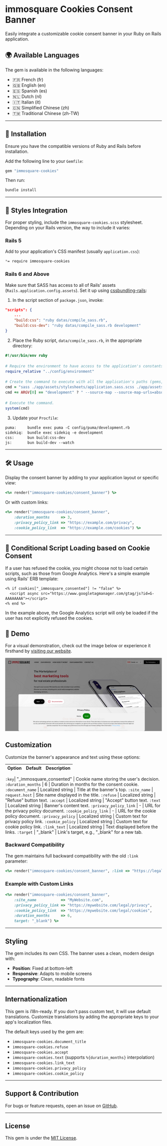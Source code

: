 # immosquare Cookies Consent Banner
Easily integrate a customizable cookie consent banner in your Ruby on Rails application.

## 🌍 Available Languages

The gem is available in the following languages:
- 🇫🇷 French (fr)
- 🇬🇧 English (en)
- 🇪🇸 Spanish (es)
- 🇳🇱 Dutch (nl)
- 🇮🇹 Italian (it)
- 🇨🇳 Simplified Chinese (zh)
- 🇹🇼 Traditional Chinese (zh-TW)

---

## 🚀 Installation

Ensure you have the compatible versions of Ruby and Rails before installation.

Add the following line to your `Gemfile`:

```bash
gem "immosquare-cookies"
```

Then run:

```bash
bundle install
```

---

## 🎨 Styles Integration

For proper styling, include the `immosquare-cookies.scss` stylesheet. Depending on your Rails version, the way to include it varies:

### Rails 5

Add to your application's CSS manifest (usually `application.css`):

```css
*= require immosquare-cookies

```

### Rails 6 and Above

Make sure that SASS has access to all of Rails' assets (`Rails.application.config.assets`). Set it up using [cssbundling-rails](https://github.com/rails/cssbundling-rails):

1. In the script section of `package.json`, invoke:

```json
"scripts": {
    ...
    "build:css": "ruby datas/compile_sass.rb",
    "build:css-dev": "ruby datas/compile_sass.rb development"
}
```

2. Place the Ruby script, `data/compile_sass.rb`, in the appropriate directory:

```ruby
#!/usr/bin/env ruby

# Require the environment to have access to the application's constants.
require_relative "../config/environment"

# Create the command to execute with all the application's paths (gems, node_modules, etc.)
cmd = "sass ./app/assets/stylesheets/application.sass.scss ./app/assets/builds/application.css #{Rails.application.config.assets.paths.map {|path| "--load-path=#{path}" }.join(" ")}"
cmd += ARGV[0] == "development" ? " --source-map --source-map-urls=absolute --watch" : " --style compressed"

# Execute the command.
system(cmd)
```

3. Update your `Procfile`:

```plaintext
puma:     bundle exec puma -C config/puma/development.rb
sidekiq:  bundle exec sidekiq -e development
css:      bun build:css-dev
js:       bun build-dev --watch
```

---

## 🛠 Usage

Display the consent banner by adding to your application layout or specific view:

```ruby
<%= render("immosquare-cookies/consent_banner") %>
```

Or with custom links:

```ruby
<%= render("immosquare-cookies/consent_banner",
    :duration_months     => 3,
    :privacy_policy_link => "https://example.com/privacy",
    :cookie_policy_link  => "https://example.com/cookies") %>
```

---

## 🍪 Conditional Script Loading based on Cookie Consent

If a user has refused the cookie, you might choose not to load certain scripts, such as those from Google Analytics. Here's a simple example using Rails' ERB template:

```erb
<% if cookies["_immosquare_consented"] != "false" %>
  <script async src="https://www.googletagmanager.com/gtag/js?id=G-AAAAAAAA"></script>
<% end %>
```

In the example above, the Google Analytics script will only be loaded if the user has not explicitly refused the cookies.


## 🎥 Demo

For a visual demonstration, check out the image below or experience it firsthand by [visiting our website](https://immosquare.com).

![Demo](demo.jpg)


## Customization

Customize the banner's appearance and text using these options:

Option | Default | Description
------|---------|------------

`:key`| "_immosquare_consented" | Cookie name storing the user's decision.
`:duration_months` | 6 | Duration in months for the consent cookie.
`:document_name` | Localized string | Title at the banner's top.
`:site_name` | `request.host` | Site name displayed in the title.
`:refuse` | Localized string | "Refuse" button text.
`:accept` | Localized string | "Accept" button text.
`:text` | Localized string | Banner's content text.
`:privacy_policy_link` | - | URL for the privacy policy document.
`:cookie_policy_link` | - | URL for the cookie policy document.
`:privacy_policy` | Localized string | Custom text for privacy policy link.
`:cookie_policy` | Localized string | Custom text for cookie policy link.
`:link_text` | Localized string | Text displayed before the links.
`:target` | "_blank" | Link's target, e.g., "_blank" for a new tab.

### Backward Compatibility

The gem maintains full backward compatibility with the old `:link` parameter:

```ruby
<%= render("immosquare-cookies/consent_banner", :link => "https://legals.immosquare.com") %>
```

### Example with Custom Links

```ruby
<%= render("immosquare-cookies/consent_banner",
    :site_name           => "MyWebsite.com",
    :privacy_policy_link => "https://mywebsite.com/legal/privacy",
    :cookie_policy_link  => "https://mywebsite.com/legal/cookies",
    :duration_months     => 6,
    target: "_blank") %>
```

---

## Styling

The gem includes its own CSS. The banner uses a clean, modern design with:

- **Position**: Fixed at bottom-left
- **Responsive**: Adapts to mobile screens
- **Typography**: Clean, readable fonts

---

## Internationalization

This gem is i18n-ready. If you don't pass custom text, it will use default translations. Customize translations by adding the appropriate keys to your app's localization files.

The default keys used by the gem are:

- `immosquare-cookies.document_title`
- `immosquare-cookies.refuse`
- `immosquare-cookies.accept`
- `immosquare-cookies.text` (supports `%{duration_months}` interpolation)
- `immosquare-cookies.link_text`
- `immosquare-cookies.privacy_policy`
- `immosquare-cookies.cookie_policy`

---

## Support & Contribution

For bugs or feature requests, open an issue on [GitHub](https://github.com/immosquare/immosquare-cookies).

---

## License

This gem is under the [MIT License](https://opensource.org/licenses/MIT).
